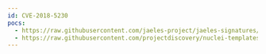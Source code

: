 ```yaml
---
id: CVE-2018-5230
pocs:
  - https://raw.githubusercontent.com/jaeles-project/jaeles-signatures/master/cves/atlassian-confluence-xss-cve-2018-5230.yaml
  - https://raw.githubusercontent.com/projectdiscovery/nuclei-templates/master/cves/2018/CVE-2018-5230.yaml
---
```


